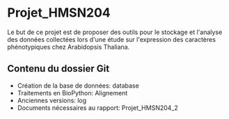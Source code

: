 # Projet_HMSN204

Le but de ce projet est de proposer des outils pour le stockage et l'analyse des données collectées lors d'une étude sur l'expression des caractères phénotypiques chez Arabidopsis Thaliana.

## Contenu du dossier Git

- Création de la base de données: database
- Traitements en BioPython: Alignement
- Anciennes versions: log
- Documents nécessaires au rapport: Projet_HMSN204_2

